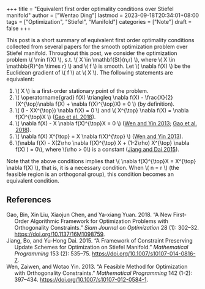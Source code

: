 +++
title = "Equivalent first order optimality conditions over Stiefel manifold"
author = ["Wentao Ding"]
lastmod = 2023-09-18T20:34:01+08:00
tags = ["Optimization", "Stiefel", "Manifold"]
categories = ["Note"]
draft = false
+++

This post is a short summary of equivalent first order optimality conditions collected from several papers for the smooth optimization problem over Stiefel manifold.
Throughout this post, we consider the optimization problem \\( \min f(X) \\), s.t. \\( X \in \mathbf{St}(n,r) \\), where \\( X \in \mathbb{R}^{n \times r} \\) and \\( f \\) is smooth. Let \\( \nabla f(X) \\) be the Euclidean gradient of \\( f \\) at \\( X \\). The following statements are equivalent:

1.  \\( X \\) is a first-order stationary point of the problem.
2.  \\( \operatorname{grad} f(X) \triangleq \nabla f(X) - \frac{X}{2} (X^{\top}\nabla f(X) + \nabla f(X)^{\top}X) = 0 \\) (by definition).
3.  \\( (I - XX^{\top}) \nabla f(X) = 0 \\) and \\( X^{\top} \nabla f(X) = \nabla f(X)^{\top}X \\) (<a href="#citeproc_bib_item_1">Gao et al. 2018</a>).
4.  \\( \nabla f(X) - X \nabla f(X)^{\top}X = 0 \\) (<a href="#citeproc_bib_item_3">Wen and Yin 2013</a>; <a href="#citeproc_bib_item_1">Gao et al. 2018</a>).
5.  \\(  \nabla f(X) X^{\top} = X \nabla f(X)^{\top} \\) (<a href="#citeproc_bib_item_3">Wen and Yin 2013</a>).
6.  \\(\nabla f(X) - X(2\rho \nabla f(X)^{\top} X + (1-2\rho) X^{\top} \nabla f(X) ) = 0\\), where \\(\rho > 0\\) is a constant (<a href="#citeproc_bib_item_2">Jiang and Dai 2015</a>).

Note that the above conditions implies that \\( \nabla f(X)^{\top}X = X^{\top} \nabla f(X) \\), that is, it is a necessary condition. When \\( n = r \\) (the feasible region is an orthogonal group), this condition becomes an equivalent condition.

## References

<style>.csl-entry{text-indent: -1.5em; margin-left: 1.5em;}</style><div class="csl-bib-body">
  <div class="csl-entry"><a id="citeproc_bib_item_1"></a>Gao, Bin, Xin Liu, Xiaojun Chen, and Ya-xiang Yuan. 2018. “A New First-Order Algorithmic Framework for Optimization Problems with Orthogonality Constraints.” <i>Siam Journal on Optimization</i> 28 (1): 302–32. <a href="https://doi.org/10.1137/16M1098759">https://doi.org/10.1137/16M1098759</a>.</div>
  <div class="csl-entry"><a id="citeproc_bib_item_2"></a>Jiang, Bo, and Yu-Hong Dai. 2015. “A Framework of Constraint Preserving Update Schemes for Optimization on Stiefel Manifold.” <i>Mathematical Programming</i> 153 (2): 535–75. <a href="https://doi.org/10.1007/s10107-014-0816-7">https://doi.org/10.1007/s10107-014-0816-7</a>.</div>
  <div class="csl-entry"><a id="citeproc_bib_item_3"></a>Wen, Zaiwen, and Wotao Yin. 2013. “A Feasible Method for Optimization with Orthogonality Constraints.” <i>Mathematical Programming</i> 142 (1-2): 397–434. <a href="https://doi.org/10.1007/s10107-012-0584-1">https://doi.org/10.1007/s10107-012-0584-1</a>.</div>
</div>
